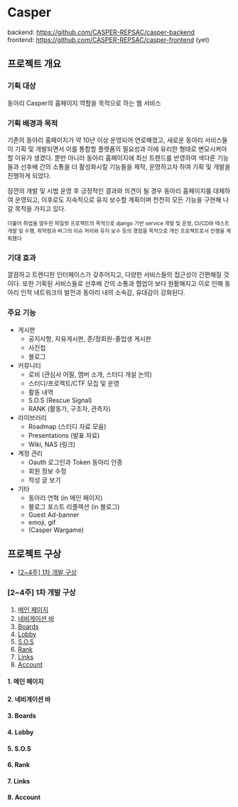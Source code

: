 # Casper

backend: https://github.com/CASPER-REPSAC/casper-backend  
frontend: https://github.com/CASPER-REPSAC/casper-frontend (yet)

## 프로젝트 개요

### 기획 대상

동아리 Casper의 홈페이지 역할을 목적으로 하는 웹 서비스

### 기획 배경과 목적

기존의 동아리 홈페이지가 약 10년 이상 운영되어 연로해졌고, 새로운 동아리 서비스들이 기획 및 개발되면서 이를 통합할 플랫폼의 필요성과 이에 유리한 형태로 변모시켜야할 이유가 생겼다. 뿐만 아니라 동아리 홈페이지에 최신 트렌드를 반영하여 색다른 기능들과 선후배 간의 소통을 더 활성화시킬 기능들을 제작, 운영하고자 하여 기획 및 개발을 진행하게 되었다.

잠깐의 개발 및 시범 운영 후 긍정적인 결과와 의견이 될 경우 동아리 홈페이지를 대체하여 운영되고, 이후로도 지속적으로 유지 보수할 계획이며 천천히 모든 기능을 구현해 나갈 목적을 가지고 있다.

<sup>더불어 취업을 염두한 파일럿 프로젝트의 목적으로 django 기반 service 개발 및 운영, CI/CD와 테스트 개발 및 수행, 취약점과 버그의 이슈 처리와 유지 보수 등의 경험을 목적으로 개인 프로젝트로서 진행을 계획했다</sup>

### 기대 효과

깔끔하고 트렌디한 인터페이스가 갖추어지고, 다양한 서비스들의 접근성이 간편해질 것이다. 또한 기획된 서비스들로 선후배 간의 소통과 협업이 보다 원활해지고 이로 인해 동아리 인적 네트워크의 발전과 동아리 내의 소속감, 유대감이 강화된다.

### 주요 기능

- 게시판
  - 공지사항, 자유게시판, 준/정회원-졸업생 게시판
  - 사진첩
  - 블로그
- 커뮤니티
  - 로비 (관심사 어필, 멤버 소개, 스터디 개설 논의)
  - 스터디/프로젝트/CTF 모집 및 운영
  - 활동 내역
  - S.O.S (Rescue Signal)
  - RANK (활동가, 구조자, 관측자)
- 라이브러리
  - Roadmap (스터디 자료 모음)
  - Presentations (발표 자료)
  - Wiki, NAS (링크)
- 계정 관리
  - Oauth 로그인과 Token 동아리 인증
  - 회원 정보 수정
  - 작성 글 보기
- 기타
  - 동아리 연혁 (in 메인 페이지)
  - 블로그 포스트 리플렉션 (in 블로그)
  - Guest Ad-banner
  - emoji, gif
  - (Casper Wargame)

## 프로젝트 구상

- [\[2~4주\] 1차 개발 구상](#[2~4주]-1차-개발-구상)

### [2~4주] 1차 개발 구상

1. [메인 페이지](#1-메인-페이지)
2. [네비게이션 바](#2-네비게이션-바)
3. [Boards](#3-Boards)
4. [Lobby](#4-Lobby)
5. [S.O.S](#5-SOS)
6. [Rank](#6-Rank)
7. [Links](#7-Links)
8. [Account](#8-Account)

#### 1. 메인 페이지

#### 2. 네비게이션 바

#### 3. Boards

#### 4. Lobby

#### 5. S.O.S

#### 6. Rank

#### 7. Links

#### 8. Account
